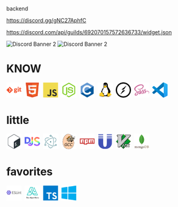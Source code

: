 
<img src="https://komarev.com/ghpvc/?username=murmurlab&style=flat-square&color=blue" alt=""/>

backend



https://discord.gg/gNC27AphfC 

https://discord.com/api/guilds/692070157572636733/widget.json

![Discord Banner 2](https://discord.com/assets/28174a34e77bb5e5310ced9f95cb480b.png)
<img src="https://discord.com/api/guilds/692070157572636733/widget.png?style=banner2" alt="Discord Banner 2"/>

<div>
  
  
# KNOW
  <img src="https://github.com/devicons/devicon/blob/master/icons/git/git-plain-wordmark.svg"  title="git cli" alt="git cli" width="40" height="40"/>&nbsp;
  <img src="https://github.com/devicons/devicon/blob/master/icons/html5/html5-original.svg" title="HTML5" alt="HTML" width="40" height="40"/>&nbsp;
  <img src="https://github.com/devicons/devicon/blob/master/icons/javascript/javascript-original.svg" title="JavaScript" alt="JavaScript" width="40" height="40"/>&nbsp;
  <img src="https://github.com/devicons/devicon/blob/master/icons/nodejs/nodejs-original.svg" title="NodeJS" alt="NodeJS" width="40" height="40"/>&nbsp;
    <img src="https://github.com/devicons/devicon/blob/master/icons/c/c-original.svg" title="C" alt="C" width="40" height="40"/>&nbsp;
  <img src="https://github.com/devicons/devicon/blob/master/icons/linux/linux-original.svg" title="linux" alt="linux" width="40" height="40"/>&nbsp;
  <img src="https://github.com/devicons/devicon/blob/master/icons/socketio/socketio-original.svg" title="socketio" alt="socketio" width="40" height="40"/>&nbsp;
  <img src="https://github.com/devicons/devicon/blob/master/icons/sass/sass-original.svg" title="Software as a service" alt="Software as a service" width="40" height="40"/>&nbsp;
  <img src="https://github.com/devicons/devicon/blob/master/icons/vscode/vscode-original.svg" title="vscode tips" alt="vscode tips" width="40" height="40"/>&nbsp;
  
  
# little
  <img src="https://github.com/devicons/devicon/blob/master/icons/bash/bash-original.svg" title="bash" alt="bash" width="40" height="40"/>&nbsp;
  <img src="https://github.com/devicons/devicon/blob/master/icons/discordjs/discordjs-original.svg" title="discordjs" alt="discordjs" width="40" height="40"/>&nbsp;
  <img src="https://github.com/devicons/devicon/blob/master/icons/electron/electron-original.svg" title="electronjs" alt="electronjs" width="40" height="40"/>&nbsp;
  <img src="https://github.com/devicons/devicon/blob/master/icons/gcc/gcc-original.svg" title="how to use make" alt="how to use make" width="40" height="40"/>&nbsp;
  <img src="https://github.com/devicons/devicon/blob/master/icons/npm/npm-original-wordmark.svg" title="node package manager" alt="node package manager" width="40" height="40"/>&nbsp;
  <img src="https://github.com/devicons/devicon/blob/master/icons/unix/unix-original.svg" title="unix" alt="unix" width="40" height="40"/>&nbsp;
   <img src="https://github.com/devicons/devicon/blob/master/icons/vim/vim-original.svg" title="vim vs emacs" alt="vim vs emacs" width="40" height="40"/>&nbsp;
  <img src="https://github.com/devicons/devicon/blob/master/icons/mongodb/mongodb-original-wordmark.svg" title="mongodb" alt="mongodb" width="40" height="40"/>&nbsp;
  
# favorites
  
  <img src="https://github.com/devicons/devicon/blob/master/icons/eslint/eslint-original-wordmark.svg" title="eslint and 42norm rules" alt="eslint and 42norm rules" width="40" height="40"/>&nbsp;
  <img src="https://github.com/devicons/devicon/blob/master/icons/thealgorithms/thealgorithms-original-wordmark.svg" title="thealgorithms" alt="thealgorithms" width="40" height="40"/>&nbsp;
<img src="https://github.com/devicons/devicon/blob/master/icons/typescript/typescript-original.svg" title="typescript" alt="typescript" width="40" height="40"/>&nbsp;
  <img src="https://github.com/devicons/devicon/blob/master/icons/windows8/windows8-original.svg" title=":)" alt=":)" width="40" height="40"/>&nbsp;
  
